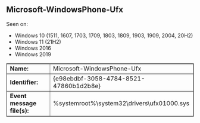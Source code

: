 ## Microsoft-WindowsPhone-Ufx

Seen on:
* Windows 10 (1511, 1607, 1703, 1709, 1803, 1809, 1903, 1909, 2004, 20H2)
* Windows 11 (21H2)
* Windows 2016
* Windows 2019

<table border="1" class="docutils">
  <tbody>
    <tr>
      <td><b>Name:</b></td>
      <td>Microsoft-WindowsPhone-Ufx</td>
    </tr>
    <tr>
      <td><b>Identifier:</b></td>
      <td>{e98ebdbf-3058-4784-8521-47860b1d2b8e}</td>
    </tr>
    <tr>
      <td><b>Event message file(s):</b></td>
      <td>%systemroot%\system32\drivers\ufx01000.sys</td>
    </tr>
  </tbody>
</table>

&nbsp;

